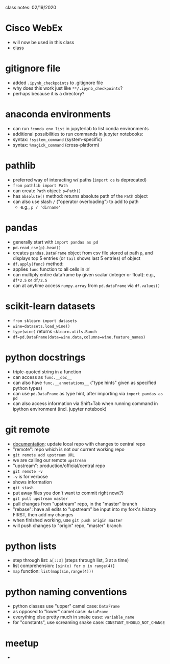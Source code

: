 class notes: 02/19/2020

# Cisco WebEx
 - will now be used in this class
 - class

# gitignore file
 - added `.ipynb_checkpoints` to .gitignore file
 - why does this work just like `**/.ipynb_checkpoints`?
  - perhaps because it is a directory?

# anaconda environments
 - can run `!conda env list` in jupyterlab to list conda environments
 - additional possibilities to run commands in jupyter notebooks:
  - syntax: `!system_command` (system-specific)
  - syntax: `%magick_command` (cross-platform)

# pathlib
 - preferred way of interacting w/ paths (`import os` is deprecated)
 - `from pathlib import Path`
 - can create `Path` object: `p=Path()`
  - has `absolute()` method: returns absolute path of the `Path` object
  - can also use slash `/` ("operator overloading") to add to path
     - e.g., `p / 'dirname'`

# pandas
 - generally start with `import pandas as pd`
 - `pd.read_csv(p).head()`
  - creates `pandas.DataFrame` object from csv file stored at path `p`, and displays top 5 entries (or `tail` shows last 5 entries) of object
 - `df.apply(func)` method:
  - applies `func` function to all cells in `df`
 - can multiply entire dataframe by given scalar (integer or float): e.g., `df*2.5` or `df/2.5`
 - can at anytime access `numpy.array` from `pd.dataFrame` via `df.values()`

# scikit-learn datasets
 - `from sklearn import datasets`
 - `wine=datasets.load_wine()`
  - `type(wine)` returns `sklearn.utils.Bunch`
 - `df=pd.DataFrame(data=wine.data,columns=wine.feature_names)`

# python docstrings
 - triple-quoted string in a function
 - can access as `func.__doc__`
 - can also have `func.__annotations__` ("type hints" given as specified python types)
  - can use `pd.DataFrame` as type hint, after importing via `import pandas as pd`
 - can also access information via Shift+Tab when running command in ipython environment (incl. jupyter notebook)

# git remote
 - [documentation](https://www.neonscience.org/git-setup-remote): update local repo with changes to central repo
 - "remote": repo which is not our current working repo
 - `git remote add upstream URL`
  - we are calling our remote `upstream`
  - "upstream": production/official/central repo
 - `git remote -v`
  - `-v` is for verbose
  - shows information
 - `git stash`
  - put away files you don't want to commit right now(?)
 - `git pull upstream master`
  - pull changes from "upstream" repo, in the "master" branch
  - "rebase": have all edits to "upstream" be input into my fork's history FIRST, then add my changes
 - when finished working, use `git push origin master`
  - will push changes to "origin" repo, "master" branch

# python lists
 - step through list: `a[::3]` (steps through list, 3 at a time)
 - list comprehension: `[sin(x) for x in range(4)]`
 - `map` function: `list(map(sin,range(4)))`

# python naming conventions
 - python classes use "upper" camel case: `DataFrame`
  - as opposed to "lower" camel case: `dataFrame`
 - everything else pretty much in snake case: `variable_name`
  - for "constants", use screaming snake case: `CONSTANT_SHOULD_NOT_CHANGE`

# meetup
 - 
